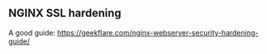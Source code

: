 ## NGINX SSL hardening

A good guide: https://geekflare.com/nginx-webserver-security-hardening-guide/
